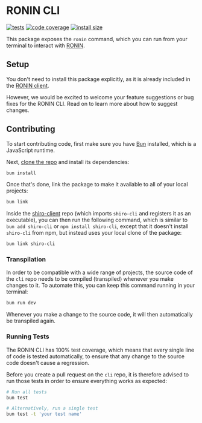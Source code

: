 # RONIN CLI

[![tests](https://img.shields.io/github/actions/workflow/status/ronin-co/shiro/validate.yml?label=tests)](https://github.com/ronin-co/shiro/actions/workflows/validate.yml)
[![code coverage](https://img.shields.io/codecov/c/github/ronin-co/shiro)](https://codecov.io/github/ronin-co/shiro)
[![install size](https://packagephobia.com/badge?p=shiro-cli)](https://packagephobia.com/result?p=shiro-cli)

This package exposes the `ronin` command, which you can run from your terminal to interact with [RONIN](https://ronin.co).

## Setup

You don't need to install this package explicitly, as it is already included in the [RONIN client](https://github.com/ronin-co/shiro).

However, we would be excited to welcome your feature suggestions or bug fixes for the RONIN CLI. Read on to learn more about how to suggest changes.

## Contributing

To start contributing code, first make sure you have [Bun](https://bun.sh) installed, which is a JavaScript runtime.

Next, [clone the repo](https://docs.github.com/en/repositories/creating-and-managing-repositories/cloning-a-repository) and install its dependencies:

```bash
bun install
```

Once that's done, link the package to make it available to all of your local projects:

```bash
bun link
```

Inside the [shiro-client](https://github.com/ronin-co/shiro) repo (which imports `shiro-cli` and registers it as an executable), you can then run the following command, which is similar to `bun add shiro-cli` or `npm install shiro-cli`, except that it doesn't install `shiro-cli` from npm, but instead uses your local clone of the package:

```bash
bun link shiro-cli
```

### Transpilation

In order to be compatible with a wide range of projects, the source code of the `cli` repo needs to be compiled (transpiled) whenever you make changes to it. To automate this, you can keep this command running in your terminal:

```bash
bun run dev
```

Whenever you make a change to the source code, it will then automatically be transpiled again.

### Running Tests

The RONIN CLI has 100% test coverage, which means that every single line of code is tested automatically, to ensure that any change to the source code doesn't cause a regression.

Before you create a pull request on the `cli` repo, it is therefore advised to run those tests in order to ensure everything works as expected:

```bash
# Run all tests
bun test

# Alternatively, run a single test
bun test -t 'your test name'
```
